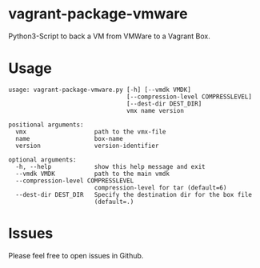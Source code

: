 # vagrant-package-vmware
Python3-Script to back a VM from VMWare to a Vagrant Box.

# Usage
```
usage: vagrant-package-vmware.py [-h] [--vmdk VMDK]
                                 [--compression-level COMPRESSLEVEL]
                                 [--dest-dir DEST_DIR]
                                 vmx name version

positional arguments:
  vmx                   path to the vmx-file
  name                  box-name
  version               version-identifier

optional arguments:
  -h, --help            show this help message and exit
  --vmdk VMDK           path to the main vmdk
  --compression-level COMPRESSLEVEL
                        compression-level for tar (default=6)
  --dest-dir DEST_DIR   Specify the destination dir for the box file
                        (default=.)
```
# Issues
Please feel free to open issues in Github.
